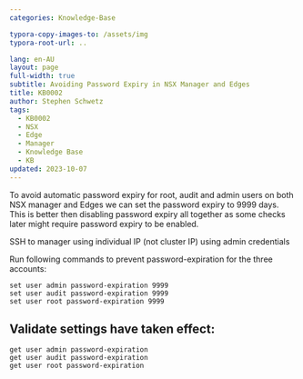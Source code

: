 ```yaml
---
categories: Knowledge-Base

typora-copy-images-to: /assets/img
typora-root-url: ..

lang: en-AU
layout: page
full-width: true
subtitle: Avoiding Password Expiry in NSX Manager and Edges
title: KB0002
author: Stephen Schwetz
tags: 
  - KB0002
  - NSX
  - Edge
  - Manager
  - Knowledge Base
  - KB
updated: 2023-10-07
---
```


To avoid automatic password expiry for root, audit and admin users on both NSX manager and Edges we can set the password expiry to 9999 days. This is better then disabling password expiry all together as some checks later might require password expiry to be enabled.

SSH to manager using individual IP (not cluster IP) using admin credentials


Run following commands to prevent password-expiration for the three accounts:

```
set user admin password-expiration 9999
set user audit password-expiration 9999
set user root password-expiration 9999
```

## Validate settings have taken effect:

```
get user admin password-expiration
get user audit password-expiration
get user root password-expiration
```

